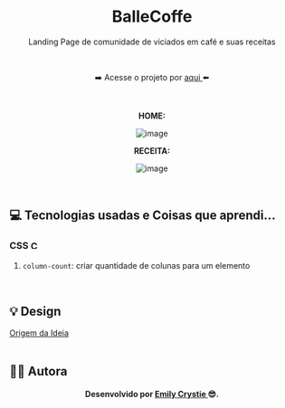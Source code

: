 <div align="center">
 <h1> BalleCoffe </h1>
 <p> Landing Page de comunidade de viciados em café e suas receitas </p>
 <br>
 <p> ➡️ Acesse o projeto por <a href="https://crystie-lpBallecoffee.netlify.app" target="_blank"> aqui </a>⬅️</p>
 <br>
 
<p> <strong>HOME:</strong> </p>

![image](https://github.com/EmilyCrystie/Html_Css_Community/assets/81563039/a8a83617-89db-42c3-a053-833a487df3c3)


<p> <strong>RECEITA:</strong> </p>

![image](https://github.com/EmilyCrystie/Html_Css_Community/assets/81563039/86d1067e-c405-4fe7-917d-453f8764368f)


</div>
<br>
 
<h2> 💻 Tecnologias usadas e Coisas que aprendi... </h2>
<h3> CSS 
  <img src="https://cdn-icons-png.flaticon.com/512/732/732190.png" alt="CSS3" width="15" height="15"/>
</h3>
<ol>
    <li><code>column-count</code>: criar quantidade de colunas para um elemento</li>
</ol>
<br>
 
<h2> 💡 Design </h2>
<a href="https://www.youtube.com/watch?v=Lx_YsoMgP40&t=4751s" target="_blank"> Origem da Ideia </a>
<br>
<br>

<h2> 👩‍💻 Autora </h2>
<h4 align="center"> Desenvolvido por <a href="https://www.linkedin.com/in/emilycrystie/" target="_blank"> Emily Crystie <a>  😎. <h4>
